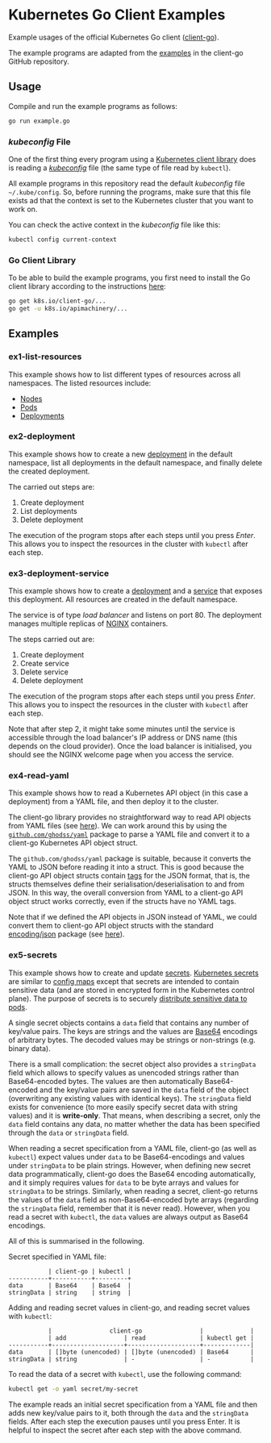 # Kubernetes Go Client Examples

Example usages of the official Kubernetes Go client ([client-go](https://github.com/kubernetes/client-go)).

The example programs are adapted from the [examples](https://github.com/kubernetes/client-go/tree/master/examples) in the client-go GitHub repository.

## Usage

Compile and run the example programs as follows:

~~~bash
go run example.go
~~~

### *kubeconfig* File

One of the first thing every program using a [Kubernetes client library](https://kubernetes.io/docs/reference/using-api/client-libraries/) does is reading a [*kubeconfig*](https://kubernetes.io/docs/concepts/configuration/organize-cluster-access-kubeconfig/) file (the same type of file read by `kubectl`).

All example programs in this repository read the default *kubeconfig* file `~/.kube/config`. So, before running the programs, make sure that this file exists ad that the context is set to the Kubernetes cluster that you want to work on.

You can check the active context in the *kubeconfig* file like this:

~~~bash
kubectl config current-context
~~~

### Go Client Library

To be able to build the example programs, you first need to install the Go client library according to the instructions [here](https://github.com/kubernetes/client-go/blob/master/INSTALL.md#installing-client-go):

~~~bash
go get k8s.io/client-go/...
go get -u k8s.io/apimachinery/...
~~~

## Examples

### ex1-list-resources

This example shows how to list different types of resources across all namespaces. The listed resources include:

- [Nodes](https://kubernetes.io/docs/reference/generated/kubernetes-api/v1.12/#node-v1-core)
- [Pods](https://kubernetes.io/docs/reference/generated/kubernetes-api/v1.12/#pod-v1-core)
- [Deployments](https://kubernetes.io/docs/reference/generated/kubernetes-api/v1.12/#deployment-v1-apps)

### ex2-deployment

This example shows how to create a new [deployment](https://kubernetes.io/docs/reference/generated/kubernetes-api/v1.12/#deployment-v1-apps) in the default namespace, list all deployments in the default namespace, and finally delete the created deployment.

The carried out steps are:

1. Create deployment
2. List deployments
3. Delete deployment

The execution of the program stops after each steps until you press *Enter*. This allows you to inspect the resources in the cluster with `kubectl` after each step.

### ex3-deployment-service

This example shows how to create a [deployment](https://kubernetes.io/docs/reference/generated/kubernetes-api/v1.12/#deployment-v1-apps) and a [service](https://kubernetes.io/docs/reference/generated/kubernetes-api/v1.12/#service-v1-core) that exposes this deployment. All resources are created in the default namespace.

The service is of type *load balancer* and listens on port 80. The deployment manages multiple replicas of [NGINX](https://hub.docker.com/_/nginx/) containers.

The steps carried out are:

1. Create deployment
2. Create service
3. Delete service
4. Delete deployment

The execution of the program stops after each steps until you press *Enter*. This allows you to inspect the resources in the cluster with `kubectl` after each step.

Note that after step 2, it might take some minutes until the service is accessible through the load balancer's IP address or DNS name (this depends on the cloud provider). Once the load balancer is initialised, you should see the NGINX welcome page when you access the service.

### ex4-read-yaml

This example shows how to read a Kubernetes API object (in this case a deployment) from a YAML file, and then deploy it to the cluster.

The client-go library provides no straightforward way to read API objects from YAML files (see [here](https://github.com/kubernetes/client-go/issues/193)). We can work around this by using the [`github.com/ghodss/yaml`](https://github.com/ghodss/yaml) package to parse a YAML file and convert it to a client-go Kubernetes API object struct.

The `github.com/ghodss/yaml` package is suitable, because it converts the YAML to JSON before reading it into a struct. This is good because the client-go API object structs contain [tags](https://medium.com/golangspec/tags-in-golang-3e5db0b8ef3e) for the JSON format, that is, the structs themselves define their serialisation/deserialisation to and from JSON. In this way, the overall conversion from YAML to a client-go API object struct works correctly, even if the structs have no YAML tags.

Note that if we defined the API objects in JSON instead of YAML, we could convert them to client-go API object structs with the standard [encoding/json](https://godoc.org/encoding/json) package (see [here](https://gist.github.com/mofelee/36b996d5c161dc60d551b52f3848a464)).

### ex5-secrets

This example shows how to create and update [secrets](https://kubernetes.io/docs/reference/generated/kubernetes-api/v1.13/#secret-v1-core). [Kubernetes secrets](https://kubernetes.io/docs/concepts/configuration/secret/) are similar to [config maps](https://kubernetes.io/docs/concepts/configuration/secret/) except that secrets are intended to contain sensitive data (and are stored in encrypted form in the Kubernetes control plane). The purpose of secrets is to securely [distribute sensitive data to pods](https://kubernetes.io/docs/tasks/inject-data-application/distribute-credentials-secure/).

A single secret objects contains a `data` field that contains any number of key/value pairs. The keys are strings and the values are [Base64](https://tools.ietf.org/html/rfc4648#section-4) encodings of arbitrary bytes. The decoded values may be strings or non-strings (e.g. binary data).

There is a small complication: the secret object also provides a `stringData` field which allows to specify values as unencoded strings rather than Base64-encoded bytes. The values are then automatically Base64-encoded and the key/value pairs are saved in the `data` field of the object (overwriting any existing values with identical keys). The `stringData` field exists for convenience (to more easily specify secret data with string values) and it is **write-only**. That means, when describing a secret, only the `data` field contains any data, no matter whether the data has been specified through the `data` or `stringData` field.

When reading a secret specification from a YAML file, client-go (as well as `kubectl`) expect values under `data` to be Base64-encodings and values under `stringData` to be plain strings. However, when defining new secret data programmatically, client-go does the Base64 encoding automatically, and it simply requires values for `data` to be byte arrays and values for `stringData` to be strings. Similarly, when reading a secret, client-go returns the values of the `data` field as non-Base64-encoded byte arrays (regarding the `stringData` field, remember that it is never read). However, when you read a secret with `kubectl`, the `data` values are always output as Base64 encodings. 

All of this is summarised in the  following.

Secret specified in YAML file:

~~~
           | client-go | kubectl |
-----------+-----------+---------+
data       | Base64    | Base64  |
stringData | string    | string  |
~~~

Adding and reading secret values in client-go, and reading secret values with `kubectl`:

~~~
           |                client-go                |             |
           | add                | read               | kubectl get |
-----------+--------------------+--------------------+-------------|
data       | []byte (unencoded) | []byte (unencoded) | Base64      |
stringData | string             | -                  | -           |
~~~

To read the data of a secret with `kubectl`, use the following command:

~~~bash
kubectl get -o yaml secret/my-secret
~~~

The example reads an initial secret specification from a YAML file and then adds new key/value pairs to it, both through the `data` and the `stringData` fields. After each step the execution pauses until you press Enter. It is helpful to inspect the secret after each step with the above command.


